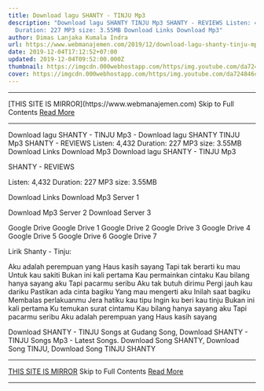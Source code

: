 ```yaml
---
title: Download lagu SHANTY - TINJU Mp3
description: "Download lagu SHANTY TINJU Mp3 SHANTY - REVIEWS Listen: 4,432
  Duration: 227 MP3 size: 3.55MB Download Links Download Mp3"
author: Dimas Lanjaka Kumala Indra
url: https://www.webmanajemen.com/2019/12/download-lagu-shanty-tinju-mp3.html
date: 2019-12-04T17:12:52+07:00
updated: 2019-12-04T09:52:00.000Z
thumbnail: https://imgcdn.000webhostapp.com/https/img.youtube.com/da724846cb23e7f1c01a0da3e1994b0e.jpeg
cover: https://imgcdn.000webhostapp.com/https/img.youtube.com/da724846cb23e7f1c01a0da3e1994b0e.jpeg
---
```


<hr/> [THIS SITE IS MIRROR](https://www.webmanajemen.com) Skip to Full Contents <a href="https://www.webmanajemen.com/2019/12/download-lagu-shanty-tinju-mp3.html" rel="follow" class="button" id="read-more">Read More</a> <hr/> Download lagu SHANTY - TINJU Mp3 - Download lagu SHANTY TINJU Mp3 SHANTY - REVIEWS Listen: 4,432 Duration: 227 MP3 size: 3.55MB Download Links Download Mp3 Download lagu SHANTY - TINJU Mp3

  SHANTY - REVIEWS 

  Listen: 4,432 
  Duration: 227 
  MP3 size: 3.55MB 

  Download Links 
  Download Mp3 Server 1 

  Download Mp3 Server 2 
  Download Server 3 


  Google Drive   Google Drive 1 
  Google Drive 2 
  Google Drive 3 
  Google Drive 4 
  Google Drive 5 
  Google Drive 6 
  Google Drive 7 


                             
Lirik Shanty - Tinju:
                             
 Aku adalah perempuan yang 
 Haus kasih sayang 
 Tapi tak berarti ku mau 
 Untuk kau sakiti 
 Bukan ini kali pertama 
 Kau permainkan cintaku 
 Kau bilang hanya sayang aku 
 Tapi pacarmu seribu 
 Aku tak butuh dirimu 
 Pergi jauh kau dariku 
 Pastikan ada cinta bagiku 
 Yang mau mengerti aku 
 Inilah saat bagiku 
 Membalas perlakuanmu 
 Jera hatiku kau tipu 
 Ingin ku beri kau tinju 
 Bukan ini kali pertama 
 Ku temukan surat cintamu 
 Kau bilang hanya sayang aku 
 Tapi pacarmu seribu 
 Aku adalah perempuan yang 
 Haus kasih sayang 
                         
  Download SHANTY - TINJU Songs at Gudang Song, Download SHANTY - TINJU Songs Mp3 - Latest Songs.  Download Song SHANTY, Download Song TINJU, Download Song TINJU SHANTY <hr/> [THIS SITE IS MIRROR](https://www.webmanajemen.com) Skip to Full Contents <a href="https://www.webmanajemen.com/2019/12/download-lagu-shanty-tinju-mp3.html" rel="follow" class="button" id="read-more">Read More</a> <hr/>